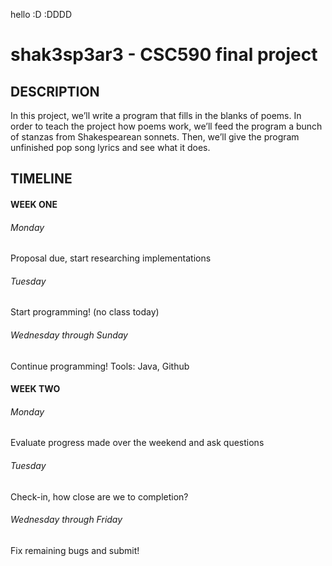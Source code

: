 hello
:D
:DDDD
# shak3sp3ar3 - CSC590 final project

## DESCRIPTION
In this project, we’ll write a program that fills in the blanks of poems. In order to teach the project how poems work, we’ll feed the program a bunch of stanzas from Shakespearean sonnets. Then, we’ll give the program unfinished pop song lyrics and see what it does.

## TIMELINE
#### WEEK ONE 

###### Monday
Proposal due, start researching implementations

###### Tuesday
Start programming!  (no class today)

###### Wednesday through Sunday
Continue programming!  Tools: Java, Github

#### WEEK TWO

###### Monday 
Evaluate progress made over the weekend and ask questions

###### Tuesday 
Check-in, how close are we to completion? 

###### Wednesday through Friday
Fix remaining bugs and submit!
 
